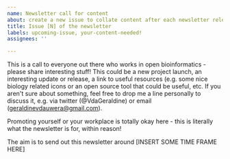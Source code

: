 ```yaml
---
name: Newsletter call for content
about: create a new issue to collate content after each newsletter release. 
title: Issue [N] of the newsletter
labels: upcoming-issue, your-content-needed!
assignees: ''

---
```


This is a call to everyone out there who works in open bioinformatics - please share interesting stuff! This could be a new project launch, an interesting update or release, a link to useful resources (e.g. some nice biology related icons or an open source tool that could be useful, etc. If you aren't sure about something, feel free to drop me a line personally to discuss it, e.g. via twitter (@VdaGeraldine) or email (geraldinevdauwera@gmail.com).

Promoting yourself or your workplace is totally okay here - this is literally what the newsletter is for, within reason!

The aim is to send out this newsletter around [INSERT SOME TIME FRAME HERE]
